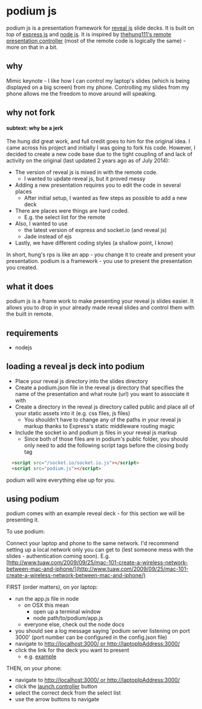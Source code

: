 podium js
========

podium js is a presentation framework for [reveal js](http://revealjs.com/) slide decks. It is built on top of [express js](http://expressjs.com/) and [node js](http://nodejs.org/). It is inspired by [thehung111's remote presentation controller](https://github.com/thehung111/remote-presentation-controller) (most of the remote code is logically the same) - more on that in a bit.

why
----

Mimic keynote - I like how I can control my laptop's slides (which is being displayed on a big screen) from my phone. Controlling my slides from my phone allows me the freedom to move around will speaking.

why not fork
--------------
#### subtext: why be a jerk

The hung did great work, and full credit goes to him for the original idea. I came across his project and initially I was going to fork his code. However, I decided to create a new code base due to the tight coupling of and lack of activity on the original (last updated 2 years ago as of July 2014):

- The version of reveal js is mixed in with the remote code.
  - I wanted to update reveal js, but it proved messy 
- Adding a new presentation requires you to edit the code in several places
  - After initial setup, I wanted as few steps as possible to add a new deck
- There are places were things are hard coded.
  - E.g. the select list for the remote
- Also, I wanted to use
  - the latest version of express and socket.io (and reveal js)
  - Jade instead of ejs
- Lastly, we have different coding styles (a shallow point, I know)

In short, hung's rps is like an app - you change it to create and present your presentation. podium is a framework - you use to present the presentation you created.

what it does
--------------

podium js is a frame work to make presenting your reveal js slides easier. It allows you to drop in your already made reveal slides and control them with the built in remote.  

requirements
-----------------
- nodejs

loading a reveal js deck into podium
------------------------------------
- Place your reveal js directory into the slides directory
- Create a podium.json file in the reveal js directory that specifies the name of the presentation and what route (url) you want to associate it with
- Create a directory in the reveal js directory called public and place all of your static assets into it (e.g. css files, js files)
  - You shouldn't have to change any of the paths in your reveal js markup thanks to Express's static middleware routing magic
- Include the socket io and podium js files in your reveal js markup
  - Since both of those files are in podium's public folder, you should only need to add the following script tags before the closing body tag

```html
  <script src="/socket.io/socket.io.js"></script>
  <script src="podium.js"></script>
```

podium will wire everything else up for you.

using podium
------------

podium comes with an example reveal deck - for this section we will be presenting it.

To use podium:

Connect your laptop and phone to the same network. I'd recommend setting up a local network only you can get to (lest someone mess with the slides - authentication coming soon). E.g. [http://www.tuaw.com/2009/09/25/mac-101-create-a-wireless-network-between-mac-and-iphone/](http://www.tuaw.com/2009/09/25/mac-101-create-a-wireless-network-between-mac-and-iphone/)

FIRST (order matters), on yor laptop:

- run the app.js file in node 
  - on OSX this mean
    - open up a terminal window
    - node path/to/podium/app.js
  - everyone else, check out the node docs
- you should see a log message saying 'podium server listening on port 3000' (port number can be configured in the config.json file)  
- navigate to [http://localhost:3000/ or http://laptopIpAddress:3000/](http://localhost:3000/)
- click the link for the deck you want to present
  - e.g. [example](http://localhost:3000/example)

THEN, on your phone:

- navigate to [http://localhost:3000/ or http://laptopIpAddress:3000/](http://localhost:3000/)
- click the [launch controller](http://localhost:3000/controller) button
- select the correct deck from the select list
- use the arrow buttons to navigate